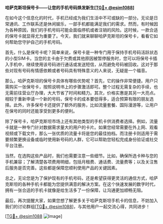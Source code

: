 **哈萨克斯坦保号卡——让您的手机号码焕发新生[[TG💪+ @esim1088](https://t.me/s/esim1088)]**

在如今这个信息化的时代，手机已经成为我们生活中不可或缺的一部分。无论是日常通讯、工作联系还是休闲娱乐，一部手机都能满足我们的需求。然而，有时候因为各种原因，我们的手机号码可能会面临停机或者注销的风险。这时候，一款合适的保号卡就显得尤为重要了。今天，我们就来聊聊哈萨克斯坦的保号卡，看看它如何帮助您守护自己的手机号码。

首先，什么是保号卡呢？简单来说，保号卡是一种专门用于保持手机号码活跃状态的小型SIM卡。当您的主卡由于欠费或其他原因被暂停服务时，您可以将保号卡插入手机中，继续使用该号码进行通话或发送短信，从而避免号码被回收。这对于那些对现有号码有情感依赖或者号码具有特殊意义的人来说，无疑是一个福音。

那么，哈萨克斯坦的保号卡具体有哪些优势呢？首先，它的操作非常便捷。用户只需购买一张保号卡，按照说明书上的步骤激活即可。整个过程无需复杂的手续，也无需前往营业厅办理，大大节省了时间和精力。其次，价格实惠是其另一大亮点。相较于重新申请一个新的号码，保号卡的成本要低得多，适合预算有限的朋友选择。此外，许多保号卡还提供了额外的服务，比如流量套餐、国际漫游等，让用户在保号的同时还能享受到更多的便利。

除了保号卡，哈萨克斯坦市场上还有其他类型的手机卡供消费者选择。例如，流量卡就是一种专门针对数据需求量大的用户的卡片。如果您经常需要在外上网、观看视频或下载文件，那么一张优质的流量卡将是您的最佳拍档。而注册卡则适用于需要频繁更换设备或临时使用新号码的人群，它可以帮助您轻松完成身份验证或社交平台注册。

当然，在选购这些产品时，我们也需要注意一些细节。比如，确保所选卡种与您的手机兼容；了解清楚各项费用明细，包括月租费、通话费、流量费等；以及关注售后服务是否完善。这些都是保障您顺利使用产品的关键因素。

总之，无论您是为了保护现有的手机号码，还是希望获得更灵活的通信方式，哈萨克斯坦的各种手机卡都能为您提供满意的解决方案。在这个快速发展的数字时代，拥有一张合适的手机卡就像是给生活多了一份保障，让沟通更加顺畅无阻。

最后，再次提醒大家，如果您想了解更多关于哈萨克斯坦手机卡的信息，不妨加入我们的讨论群组[[TG💪+ @esim1088](https://t.me/s/esim1088)]，与其他用户一起交流心得，共同进步！

[[TG💪+ @esim1088](https://t.me/s/esim1088) ![Image](https://i.postimg.cc/4NQfJmqS/Snipaste-2025-05-13-00-14-12.png)]